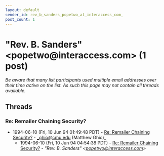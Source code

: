 ```yaml
---
layout: default
sender_id: rev_b_sanders_popetwo_at_interaccess_com_
post_count: 1
---
```


# "Rev. B. Sanders" <popetwo<span>@</span>interaccess.com> (1 post)

_Be aware that many list participants used multiple email addresses over their time active on the list. As such this page may not contain all threads available._

## Threads

### Re: Remailer Chaining Security?
+ 1994-06-10 (Fri, 10 Jun 94 01:49:48 PDT) - [Re: Remailer Chaining Security?](/archive/1994/06/3a9939370b6e180f0eab0522d464a524ec91b45a6b9d6814193ae141160bb59e) - _ghio@cmu.edu (Matthew Ghio)_
  + 1994-06-10 (Fri, 10 Jun 94 04:54:38 PDT) - [Re: Remailer Chaining Security?](/archive/1994/06/29bfd9106460ea4f22cc87163b61fb0ec74d8ea784a1460b0690a12f45f8a2d9) - _"Rev. B. Sanders" \<popetwo@interaccess.com\>_

